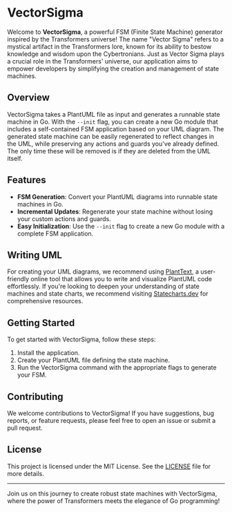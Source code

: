 # VectorSigma

Welcome to **VectorSigma**, a powerful FSM (Finite State Machine) generator
inspired by the Transformers universe! The name "Vector Sigma" refers to a
mystical artifact in the Transformers lore, known for its ability to bestow
knowledge and wisdom upon the Cybertronians. Just as Vector Sigma plays a
crucial role in the Transformers' universe, our application aims to empower
developers by simplifying the creation and management of state machines.

## Overview

VectorSigma takes a PlantUML file as input and generates a runnable state
machine in Go. With the `--init` flag, you can create a new Go module that
includes a self-contained FSM application based on your UML diagram. The
generated state machine can be easily regenerated to reflect changes in the
UML, while preserving any actions and guards you've already defined. The only
time these will be removed is if they are deleted from the UML itself.

## Features

- **FSM Generation**: Convert your PlantUML diagrams into runnable state
  machines in Go.
- **Incremental Updates**: Regenerate your state machine without losing your
  custom actions and guards.
- **Easy Initialization**: Use the `--init` flag to create a new Go module with
  a complete FSM application.

## Writing UML

For creating your UML diagrams, we recommend using
[PlantText](https://planttext.com), a user-friendly online tool that allows you
to write and visualize PlantUML code effortlessly. If you're looking to deepen
your understanding of state machines and state charts, we recommend visiting
[Statecharts.dev](https://statecharts.dev) for comprehensive resources.

## Getting Started

To get started with VectorSigma, follow these steps:

1. Install the application.
2. Create your PlantUML file defining the state machine.
3. Run the VectorSigma command with the appropriate flags to generate your FSM.

## Contributing

We welcome contributions to VectorSigma! If you have suggestions, bug reports,
or feature requests, please feel free to open an issue or submit a pull
request.

## License

This project is licensed under the MIT License. See the [LICENSE](LICENSE) file
for more details.

---

Join us on this journey to create robust state machines with VectorSigma, where
the power of Transformers meets the elegance of Go programming!
